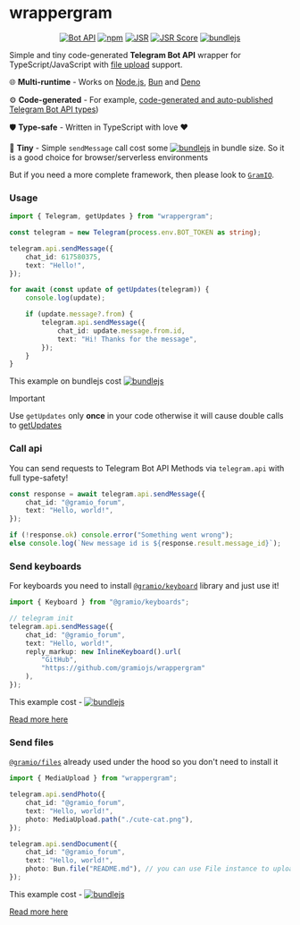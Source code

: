 # wrappergram

<div align="center">

[![Bot API](https://img.shields.io/badge/Bot%20API-7.7+-blue?logo=telegram&style=flat&labelColor=000&color=3b82f6)](https://core.telegram.org/bots/api)
[![npm](https://img.shields.io/npm/v/wrappergram?logo=npm&style=flat&labelColor=000&color=3b82f6)](https://www.npmjs.org/package/wrappergram)
[![JSR](https://jsr.io/badges/@gramio/wrappergram)](https://jsr.io/@gramio/wrappergram)
[![JSR Score](https://jsr.io/badges/@gramio/wrappergram/score)](https://jsr.io/@gramio/wrappergram)
[![bundlejs](<https://deno.bundlejs.com/badge?q=wrappergram&treeshake=[*]&text=%22const+telegram+=+new+Telegram(process.env.BOT_TOKEN+as+string);\n\ntelegram.api.sendMessage({\n++++chat_id:+617580375,\n++++text:+%22Hello!%22,\n});%22>)](https://bundlejs.com/?q=wrappergram&treeshake=%5B*%5D&text=%22const+telegram+%3D+new+Telegram%28process.env.BOT_TOKEN+as+string%29%3B%5Cn%5Cntelegram.api.sendMessage%28%7B%5Cn++++chat_id%3A+617580375%2C%5Cn++++text%3A+%5C%22Hello%21%5C%22%2C%5Cn%7D%29%3B%22)

</div>

Simple and tiny code-generated **Telegram Bot API** wrapper for TypeScript/JavaScript with [file upload](https://core.telegram.org/bots/api#sending-files) support.

🌐 **Multi-runtime** - Works on [Node.js](https://nodejs.org/), [Bun](https://bun.sh/) and [Deno](https://deno.com/)

⚙️ **Code-generated** - For example, [code-generated and auto-published Telegram Bot API types](https://github.com/gramiojs/types))

🛡️ **Type-safe** - Written in TypeScript with love ❤️

🤏 **Tiny** - Simple `sendMessage` call cost some [![bundlejs](https://edge.bundlejs.com/?text=import%20%7B%20Telegram%20%7D%20from%20%22wrappergram%22%3B%0A%0Aconst%20telegram%20%3D%20new%20Telegram%28process.env.BOT_TOKEN%29%3B%0A%0Atelegram.api.sendMessage%28%7B%0A%20%20%20%20chat_id%3A%20617580375%2C%0A%20%20%20%20text%3A%20%22Hello%21%22%2C%0A%7D%29%3B&badge)](https://bundlejs.com/?q=wrappergram&treeshake=%5B*%5D&text=%22const+telegram+%3D+new+Telegram%28process.env.BOT_TOKEN+as+string%29%3B%5Cn%5Cntelegram.api.sendMessage%28%7B%5Cn++++chat_id%3A+617580375%2C%5Cn++++text%3A+%5C%22Hello%21%5C%22%2C%5Cn%7D%29%3B%22) in bundle size. So it is a good choice for browser/serverless environments

But if you need a more complete framework, then please look to [`GramIO`](https://gramio.dev/).

### Usage

```ts
import { Telegram, getUpdates } from "wrappergram";

const telegram = new Telegram(process.env.BOT_TOKEN as string);

telegram.api.sendMessage({
    chat_id: 617580375,
    text: "Hello!",
});

for await (const update of getUpdates(telegram)) {
    console.log(update);

    if (update.message?.from) {
        telegram.api.sendMessage({
            chat_id: update.message.from.id,
            text: "Hi! Thanks for the message",
        });
    }
}
```

This example on bundlejs cost [![bundlejs](https://deno.bundlejs.com/badge?q=wrappergram&treeshake=[*]&share=MYewdgzgLgBFCmAbeBzATgQwLYwLwzHgHcYAVJVTLACgAc0Rh4IIA6eMAN1YCEB5UgH1SfANIBRAHIBKANwAoeQmTpsrDLQCWrCBwAmAWWYQMKeNQDe8mDZjAAFhiiDNegFwwAbAEYA7AFYADgAGAGYAgBprWwQADygPACIACSREEABCRKiAXzlFADMQNBgMIgxNWGpQSFgAV1o9J3gYEAKYMygAVUbmiGplSmxpaRgrWztwCBBkVnSUagamhHzom012xd6EVixjU3gAflYChixR8YmYilUsdS0dfSMWA8s1q4mHJxd3GCXm3b7MwnM6sVxRD4fOIJGApTQZMiOMAAawgMCKJSg9haexeZmy7wmeQURPkOSAA)](https://bundlejs.com/?q=wrappergram&treeshake=%5B*%5D&share=MYewdgzgLgBFCmAbeBzATgQwLYwLwzHgHcYAVJVTLACgAc0Rh4IIA6eMAN1YCEB5UgH1SfANIBRAHIBKANwAoeQmTpsrDLQCWrCBwAmAWWYQMKeNQDe8mDZjAAFhiiDNegFwwAbAEYA7AFYADgAGAGYAgBprWwQADygPACIACSREEABCRKiAXzlFADMQNBgMIgxNWGpQSFgAV1o9J3gYEAKYMygAVUbmiGplSmxpaRgrWztwCBBkVnSUagamhHzom012xd6EVixjU3gAflYChixR8YmYilUsdS0dfSMWA8s1q4mHJxd3GCXm3b7MwnM6sVxRD4fOIJGApTQZMiOMAAawgMCKJSg9haexeZmy7wmeQURPkOSAA)

> [!IMPORTANT]
> Use `getUpdates` only **once** in your code otherwise it will cause double calls to [getUpdates](https://core.telegram.org/bots/api#getupdates)

### Call api

You can send requests to Telegram Bot API Methods via `telegram.api` with full type-safety!

```ts
const response = await telegram.api.sendMessage({
    chat_id: "@gramio_forum",
    text: "Hello, world!",
});

if (!response.ok) console.error("Something went wrong");
else console.log(`New message id is ${response.result.message_id}`);
```

### Send keyboards

For keyboards you need to install [`@gramio/keyboard`](https://www.npmjs.com/package/@gramio/keyboards) library and just use it!

```ts
import { Keyboard } from "@gramio/keyboards";

// telegram init
telegram.api.sendMessage({
    chat_id: "@gramio_forum",
    text: "Hello, world!",
    reply_markup: new InlineKeyboard().url(
        "GitHub",
        "https://github.com/gramiojs/wrappergram"
    ),
});
```

This example cost - [![bundlejs](<https://deno.bundlejs.com/badge?q=wrappergram,@gramio/keyboards&treeshake=[*],[*]&text=%22const+telegram+=+new+Telegram(process.env.BOT_TOKEN);\n\ntelegram.api.sendMessage({\n++chat_id:+617580375,\n++text:+%22Hello!%22,\n++reply_markup:+new+InlineKeyboard().url(%22GitHub%22,+%22https://github.com/gramiojs/wrappergram%22)\n});%22>)](https://bundlejs.com/?q=wrappergram%2C%40gramio%2Fkeyboards&treeshake=%5B*%5D%2C%5B*%5D&text=%22const+telegram+%3D+new+Telegram%28process.env.BOT_TOKEN%29%3B%5Cn%5Cntelegram.api.sendMessage%28%7B%5Cn++chat_id%3A+617580375%2C%5Cn++text%3A+%5C%22Hello%21%5C%22%2C%5Cn++reply_markup%3A+new+InlineKeyboard%28%29.url%28%5C%22GitHub%5C%22%2C+%5C%22https%3A%2F%2Fgithub.com%2Fgramiojs%2Fwrappergram%5C%22%29%5Cn%7D%29%3B%22)

[Read more here](https://gramio.dev/keyboards/overview)

### Send files

[`@gramio/files`](https://gramio.dev/files/overview) already used under the hood so you don't need to install it

```ts
import { MediaUpload } from "wrappergram";

telegram.api.sendPhoto({
    chat_id: "@gramio_forum",
    text: "Hello, world!",
    photo: MediaUpload.path("./cute-cat.png"),
});

telegram.api.sendDocument({
    chat_id: "@gramio_forum",
    text: "Hello, world!",
    photo: Bun.file("README.md"), // you can use File instance to upload files
});
```

This example cost - [![bundlejs](<https://deno.bundlejs.com/badge?q=wrappergram&treeshake=[*]&text=%22const+telegram+=+new+Telegram(process.env.BOT_TOKEN);+\n\ntelegram.api.sendPhoto({+\n++chat_id:+%22@gramio_forum%22,+\n++text:+%22Hello,+world!%22,+\n++photo:+MediaUpload.path(%22./cute-cat.png%22),+\n});%22>)](https://bundlejs.com/?q=wrappergram&treeshake=%5B*%5D&text=%22const+telegram+%3D+new+Telegram%28process.env.BOT_TOKEN%29%3B+%5Cn%5Cntelegram.api.sendPhoto%28%7B+%5Cn++chat_id%3A+%5C%22%40gramio_forum%5C%22%2C+%5Cn++text%3A+%5C%22Hello%2C+world%21%5C%22%2C+%5Cn++photo%3A+MediaUpload.path%28%5C%22.%2Fcute-cat.png%5C%22%29%2C+%5Cn%7D%29%3B%22)

[Read more here](https://gramio.dev/files/overview)
